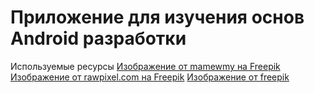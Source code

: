 # Приложение для изучения основ Android разработки

Используемые ресурсы
<a href="https://ru.freepik.com/free-photo/papka-so-znackom-dokumentov-ili-fonovym-simvolom-3d-illustracia_32563612.htm#fromView=search&page=1&position=1&uuid=bdfaf5d9-304e-42cd-84ac-e724f2759531">Изображение от mamewmy на Freepik</a>
<a href="https://ru.freepik.com/free-photo/bumaga-podelki-iz-papki-dokumentov_4100614.htm#fromView=search&page=1&position=8&uuid=bdfaf5d9-304e-42cd-84ac-e724f2759531">Изображение от rawpixel.com на Freepik</a>
<a href="https://ru.freepik.com/free-photo/plavausaa-kniga-v-mul-tasnom-stile_39700686.htm#fromView=search&page=3&position=49&uuid=28d1cdb3-a810-48c4-bfae-ac0c3f49d2f0">Изображение от freepik</a>
